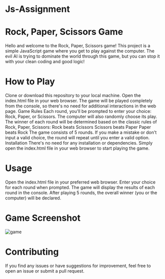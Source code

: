 # Js-Assignment
# Rock, Paper, Scissors Game
Hello and welcome to the Rock, Paper, Scissors game! This project is a simple JavaScript game where you get to play against the computer. The evil AI is trying to dominate the world through this game, but you can stop it with your clean coding and good logic!

# How to Play
Clone or download this repository to your local machine.
Open the index.html file in your web browser.
The game will be played completely from the console, so there's no need for additional interactions in the web page.
Game Rules
Each round, you'll be prompted to enter your choice: Rock, Paper, or Scissors.
The computer will also randomly choose its play.
The winner of each round will be determined based on the classic rules of Rock, Paper, Scissors:
Rock beats Scissors
Scissors beats Paper
Paper beats Rock
The game consists of 5 rounds.
If you make a mistake or don't input a valid choice, the round will repeat until you enter a valid option.
Installation
There's no need for any installation or dependencies. Simply open the index.html file in your web browser to start playing the game.

# Usage
Open the index.html file in your preferred web browser.
Enter your choice for each round when prompted.
The game will display the results of each round in the console.
After playing 5 rounds, the overall winner (you or the computer) will be declared.


# Game Screenshot
![game](https://github.com/Alexandra2888/Js-Assignment/assets/76844097/a40e85d3-c393-4aed-a9d4-a541f615d00b)



# Contributing
If you find any issues or have suggestions for improvement, feel free to open an issue or submit a pull request.
